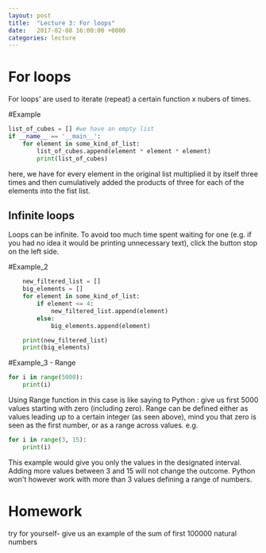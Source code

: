 ```yaml
---
layout: post
title:  "Lecture 3: For loops"
date:   2017-02-08 16:00:00 +0000
categories: lecture
---
```


# For loops

For loops' are used to iterate (repeat) a certain function x nubers of times. 

#Example

```python
list_of_cubes = [] #we have an empty list
if __name__ == '__main__':
    for element in some_kind_of_list:
        list_of_cubes.append(element * element * element)
        print(list_of_cubes)
```
here, we have for every element in the original list multiplied it by itself three times and then cumulatively added the products of three  for each of the elements into the fist list.

## Infinite loops
Loops can be infinite. To avoid too much time spent waiting for one
(e.g. if you had no idea it would be printing unnecessary text), click the button stop on the left side.

#Example_2

```python
    new_filtered_list = []
    big_elements = []
    for element in some_kind_of_list:
        if element <= 4:
            new_filtered_list.append(element)
        else:
            big_elements.append(element)

    print(new_filtered_list)
    print(big_elements)
   ```
    
#Example_3 - Range
```python
for i in range(5000):
    print(i)
 ```
Using Range function in this case is like saying to Python : give us first 5000 values starting with zero (including zero).
Range can be defined either as values leading up to a certain integer (as seen above), mind you that zero is 
seen as the first number, or as a range across values.
e.g.
```python
for i in range(3, 15):
    print(i)
```
This example would give you only the values in the designated interval. Adding more values between 3 and 15
will not change the outcome. Python won't however work with more than 3 values defining a range of numbers.


# Homework
try for yourself- give us an example of the sum of first 100000 natural numbers
